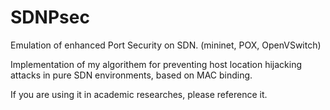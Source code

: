 # SDNPsec
Emulation of enhanced Port Security on SDN. (mininet, POX, OpenVSwitch)

Implementation of my algorithem for preventing host location hijacking attacks in pure SDN environments, based on MAC binding.

If you are using it in academic researches, please reference it.
